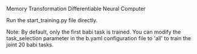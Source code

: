 Memory Transformation Differentiable Neural Computer

Run the start_training.py file directly.

Note: 
By default, only the first babi task is trained. You can modify the task_selection parameter in the b.yaml configuration file to 'all' to train the joint 20 babi tasks.